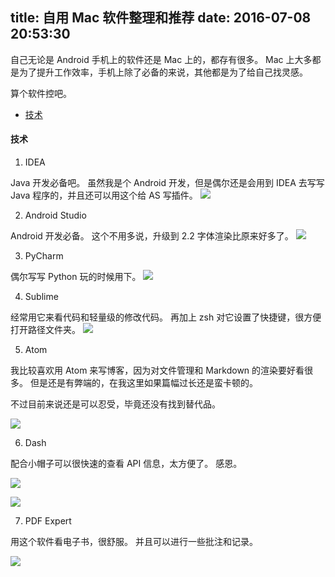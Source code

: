 title: 自用 Mac 软件整理和推荐
date: 2016-07-08 20:53:30
---

自己无论是 Android 手机上的软件还是 Mac 上的，都存有很多。
Mac 上大多都是为了提升工作效率，手机上除了必备的来说，其他都是为了给自己找灵感。

算个软件控吧。

<!-- more -->

<!-- toc -->

- [技术](#技术)

<!-- tocstop -->

#### 技术

1. IDEA

Java 开发必备吧。
虽然我是个 Android 开发，但是偶尔还是会用到 IDEA 去写写 Java 程序的，并且还可以用这个给 AS 写插件。
![](http://ww3.sinaimg.cn/large/7853084cgw1f81jtgf3egj21de0vs41y.jpg)

2. Android Studio

Android 开发必备。
这个不用多说，升级到 2.2 字体渲染比原来好多了。
![](http://ww1.sinaimg.cn/large/7853084cgw1f81k1435jvj21de0vsn20.jpg)

3. PyCharm

偶尔写写 Python 玩的时候用下。
![](http://ww4.sinaimg.cn/large/7853084cgw1f81k2cjn28j21de0vswhc.jpg)

4. Sublime

经常用它来看代码和轻量级的修改代码。
再加上 zsh 对它设置了快捷键，很方便打开路径文件夹。
![](http://ww1.sinaimg.cn/large/7853084cgw1f81k6fdjwfj21kw10b444.jpg)

5. Atom

我比较喜欢用 Atom 来写博客，因为对文件管理和 Markdown 的渲染要好看很多。
但是还是有弊端的，在我这里如果篇幅过长还是蛮卡顿的。

不过目前来说还是可以忍受，毕竟还没有找到替代品。

![](http://ww3.sinaimg.cn/large/7853084cgw1f81k8cy47hj21kw0zkn7s.jpg)

6. Dash

配合小帽子可以很快速的查看 API 信息，太方便了。
感恩。

![](http://ww2.sinaimg.cn/large/7853084cgw1f81kboboeqj21kw0wrwmc.jpg)

![](http://ww1.sinaimg.cn/large/7853084cgw1f81kcgszu3j20x00syn0z.jpg)


7. PDF Expert

用这个软件看电子书，很舒服。
并且可以进行一些批注和记录。

![](http://ww1.sinaimg.cn/large/7853084cgw1f81kdbea01j21kw17ajy9.jpg)

####

